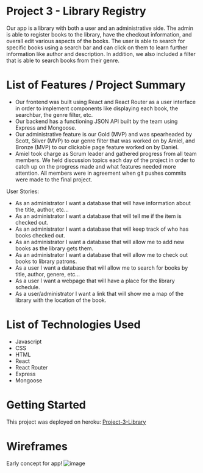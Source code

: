 # Project 3 - Library Registry

Our app is a library with both a user and an administrative side. The admin is able to register books to the library, have the checkout information, and overall edit various aspects of the books. The user is able to search for specific books using a search bar and can click on them to learn further information like author and description. In addition, we also included a filter that is able to search books from their genre. 

# List of Features / Project Summary
- Our frontend was built using React and React Router as a user interface in order to implement components like displaying each book, the searchbar, the genre filter, etc. 
- Our backend has a functioning JSON API built by the team using Express and Mongoose.
- Our administrative feature is our Gold (MVP) and was spearheaded by Scott, Silver (MVP) to our genre filter that was worked on by Amiel, and Bronze (MVP) to our clickable page feature worked on by Daniel. 
- Amiel took charge as Scrum leader and gathered progress from all team members. We held discussion topics each day of the project in order to catch up on the progress made and what features needed more attention. All members were in agreement when git pushes commits were made to the final project. 

User Stories:
- As an administrator I want a database that will have information about the title, author, etc…
- As an administrator I want a database that will tell me if the item is checked out.
- As an administrator I want a database that will keep track of who has books checked out.
- As an administrator I want a database that will allow me to add new books as the library gets them.
- As an administrator I want a database that will allow me to check out books to library patrons.
- As a user I want a database that will allow me to search for books by title, author, genere, etc…
- As a user I want a webpage that will have a place for the library schedule.
- As a user/administrator I want a link that will show me a map of the library with the location of the book.

# List of Technologies Used
- Javascript
- CSS
- HTML
- React
- React Router
- Express 
- Mongoose

# Getting Started
This project was deployed on heroku: [Project-3-Library](https://front-end-library.herokuapp.com/)

# Wireframes
Early concept for app!
![image](https://user-images.githubusercontent.com/92268027/147906589-7c7fc7cf-14d4-4edf-a6fe-88b009241a46.png)
